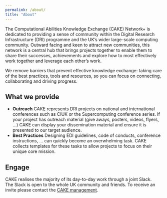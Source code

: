 ```yaml
---
permalink: /about/
title: "About"
---
```


The Computational Abilities Knowledge Exchange (CAKE) Network+ is dedicated to providing a sense of community within the Digital Research Infrastructure (DRI) programme and the UK’s wider large-scale computing community. Outward facing and keen to attract new communities, this network is a central hub that brings projects together to enable them to share their successes, achievements and explore how to most effectively work together and leverage each other’s work.

We remove barriers that prevent effective knowledge exchange: taking care of the best practices, tools and resources, so you can focus on connecting, collaborating and driving progress.

## What we provide

- **Outreach** CAKE represents DRI projects on national and international 
  conferences such as CIUK or the Supercomputing conference series. If your
  project has outreach material (give aways, posters, videos, flyers, ...) 
  CAKE can display your
  dissemination material and ensure it is presented to our target audience.
- **Best Practices** Designing EDI guidelines, code of conducts, conference
  instructions, ... can quickly become an overwhelming task. CAKE collects
  templates for these tasks to allow projects to focus on their unique core
  mission.
 


## Engage

CAKE realises the majority of its day-to-day work through a joint Slack.  
The Slack is open to the whole UK community and friends. 
To receive an invite please contact the <a href="mailto:cake-management@mlist.is.ed.ac.uk">CAKE management</a>.

